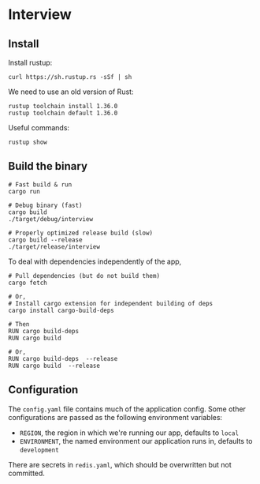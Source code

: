 Interview
=========

## Install

Install rustup:

```
curl https://sh.rustup.rs -sSf | sh
```

We need to use an old version of Rust:

```
rustup toolchain install 1.36.0
rustup toolchain default 1.36.0
```

Useful commands:

`rustup show`

## Build the binary

```
# Fast build & run
cargo run

# Debug binary (fast)
cargo build
./target/debug/interview

# Properly optimized release build (slow)
cargo build --release
./target/release/interview
```

To deal with dependencies independently of the app,

```
# Pull dependencies (but do not build them)
cargo fetch

# Or,
# Install cargo extension for independent building of deps
cargo install cargo-build-deps

# Then
RUN cargo build-deps
RUN cargo build

# Or,
RUN cargo build-deps  --release
RUN cargo build  --release
```

## Configuration

The `config.yaml` file contains much of the application config. Some other configurations
are passed as the following environment variables:

* `REGION`, the region in which we're running our app, defaults to `local`
* `ENVIRONMENT`, the named environment our application runs in, defaults to `development`

There are secrets in `redis.yaml`, which should be overwritten but not committed.

